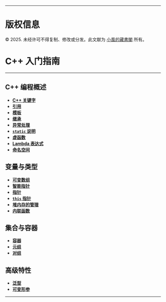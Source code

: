 
---
# 版权信息

© 2025. 未经许可不得复制、修改或分发。此文献为 [小風的藏書閣](https://t.me/xfp2333) 所有。

# C++ 入门指南

---


## C++ 编程概述

- **[C++ 关键字](./Keywords/keyWords.md)**
- **[引用](./Quote/Quote.md)**
- **[模板](./template/Template.md)**
- **[继承](./inherit/Inherit.md)**
- **[异常处理](./abnormal/abnormal.md)**
- **[`static` 说明](./static/static.md)**
- **[虚函数](./virtual/virtual.md)**
- **[Lambda 表达式](./lambal/lambal.md)**  
- **[命名空间](./namespace/namespace.md)**
  
## 变量与类型

- **[可变数组](./var_array/var_array.md)**
- **[智能指针](./smart_pointer/smart_point.md)**
- **[指针](./pointer/point.md)**
- **[`this` 指针](./this/this.md)**
- **[堆内存的管理](./Heap/Heap.md)**
- **[内联函数](./inline/inline.md)**

## 集合与容器

- **[容器](./vector/vector.md)**
- **[元组](./tuple/tuple.md)**
- **[对组](./pair/pair.md)**

## 高级特性

- **[泛型](./Generics/Generics.md)**
- **[可变形参](./Var_param/var_param.md)**

---
